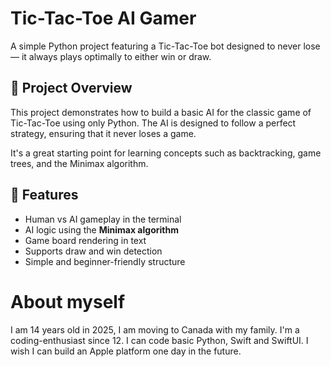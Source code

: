 # Tic-Tac-Toe AI Gamer

A simple Python project featuring a Tic-Tac-Toe bot designed to never lose — it always plays optimally to either win or draw.

## 🧠 Project Overview

This project demonstrates how to build a basic AI for the classic game of Tic-Tac-Toe using only Python. The AI is designed to follow a perfect strategy, ensuring that it never loses a game.

It's a great starting point for learning concepts such as backtracking, game trees, and the Minimax algorithm.

## 🎯 Features

- Human vs AI gameplay in the terminal
- AI logic using the **Minimax algorithm**
- Game board rendering in text
- Supports draw and win detection
- Simple and beginner-friendly structure

# About myself
I am 14 years old in 2025, I am moving to Canada with my family. I'm a coding-enthusiast since 12. I can code basic Python, Swift and SwiftUI. I wish I can build an Apple platform one day in the future.

